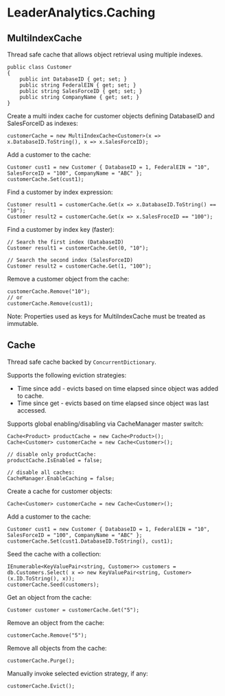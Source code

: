 # LeaderAnalytics.Caching


## MultiIndexCache

Thread safe cache that allows object retrieval using multiple indexes.  



    public class Customer
    {
        public int DatabaseID { get; set; }
        public string FederalEIN { get; set; }
        public string SalesForceID { get; set; }
        public string CompanyName { get; set; }
    }


Create a multi index cache for customer objects defining DatabaseID and SalesForceID as indexes:

    
    customerCache = new MultiIndexCache<Customer>(x => x.DatabaseID.ToString(), x => x.SalesForceID);


Add a customer to the cache:

    Customer cust1 = new Customer { DatabaseID = 1, FederalEIN = "10", SalesForceID = "100", CompanyName = "ABC" };
    customerCache.Set(cust1);


Find a customer by index expression:

    Customer result1 = customerCache.Get(x => x.DatabaseID.ToString() == "10");
    Customer result2 = customerCache.Get(x => x.SalesFroceID == "100");


Find a customer by index key (faster):

    // Search the first index (DatabaseID)
    Customer result1 = customerCache.Get(0, "10");

    // Search the second index (SalesForceID)
    Customer result2 = customerCache.Get(1, "100");


Remove a customer object from the cache:

    customerCache.Remove("10");
    // or
    customerCache.Remove(cust1);


Note:  Properties used as keys for MultiIndexCache must be treated as immutable.

## Cache

Thread safe cache backed by `ConcurrentDictionary`.

Supports the following eviction strategies:

* Time since add - evicts based on time elapsed since object was added to cache.
* Time since get - evicts based on time elapsed since object was last accessed.

Supports global enabling/disabling via CacheManager master switch:

    Cache<Product> productCache = new Cache<Product>();
    Cache<Customer> customerCache = new Cache<Customer>();

    // disable only productCache:
    productCache.IsEnabled = false;    

    // disable all caches:
    CacheManager.EnableCaching = false;

     
Create a cache for customer objects:

    Cache<Customer> customerCache = new Cache<Customer>();

Add a customer to the cache:

    Customer cust1 = new Customer { DatabaseID = 1, FederalEIN = "10", SalesForceID = "100", CompanyName = "ABC" };
    customerCache.Set(cust1.DatabaseID.ToString(), cust1);

Seed the cache with a collection:

    IEnumerable<KeyValuePair<string, Customer>> customers = db.Customers.Select( x => new KeyValuePair<string, Customer>(x.ID.ToString(), x));
    customerCache.Seed(customers);

Get an object from the cache:

    Customer customer = customerCache.Get("5");

Remove an object from the cache:

    customerCache.Remove("5");

Remove all objects from the cache:

    customerCache.Purge();

Manually invoke selected eviction strategy, if any:

    customerCache.Evict();
